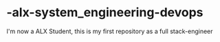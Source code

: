 # -alx-system_engineering-devops
I'm now a ALX Student, this is my first repository as a full stack-engineer
